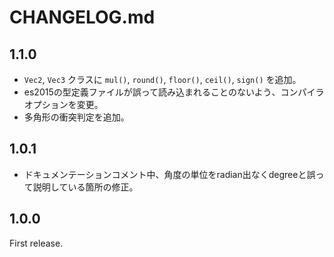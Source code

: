 # CHANGELOG.md

## 1.1.0

- `Vec2`, `Vec3` クラスに `mul()`, `round()`, `floor()`, `ceil()`, `sign()` を追加。
- es2015の型定義ファイルが誤って読み込まれることのないよう、コンパイラオプションを変更。
- 多角形の衝突判定を追加。

## 1.0.1

- ドキュメンテーションコメント中、角度の単位をradian出なくdegreeと誤って説明している箇所の修正。

## 1.0.0

First release.
